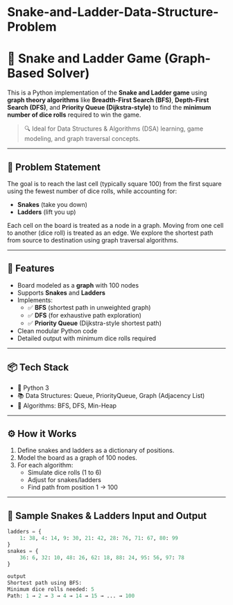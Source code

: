 # Snake-and-Ladder-Data-Structure-Problem
# 🎲 Snake and Ladder Game (Graph-Based Solver)

This is a Python implementation of the **Snake and Ladder game** using **graph theory algorithms** like **Breadth-First Search (BFS)**, **Depth-First Search (DFS)**, and **Priority Queue (Dijkstra-style)** to find the **minimum number of dice rolls** required to win the game.

> 🔍 Ideal for Data Structures & Algorithms (DSA) learning, game modeling, and graph traversal concepts.

---

## 📌 Problem Statement

The goal is to reach the last cell (typically square 100) from the first square using the fewest number of dice rolls, while accounting for:
- **Snakes** (take you down)
- **Ladders** (lift you up)

Each cell on the board is treated as a node in a graph. Moving from one cell to another (dice roll) is treated as an edge. We explore the shortest path from source to destination using graph traversal algorithms.

---

## 🚀 Features

- Board modeled as a **graph** with 100 nodes
- Supports **Snakes** and **Ladders**
- Implements:
  - ✅ **BFS** (shortest path in unweighted graph)
  - ✅ **DFS** (for exhaustive path exploration)
  - ✅ **Priority Queue** (Dijkstra-style shortest path)
- Clean modular Python code
- Detailed output with minimum dice rolls required

---

## 📦 Tech Stack

- 🐍 Python 3
- 📚 Data Structures: Queue, PriorityQueue, Graph (Adjacency List)
- 🧠 Algorithms: BFS, DFS, Min-Heap

---

## ⚙️ How it Works

1. Define snakes and ladders as a dictionary of positions.
2. Model the board as a graph of 100 nodes.
3. For each algorithm:
   - Simulate dice rolls (1 to 6)
   - Adjust for snakes/ladders
   - Find path from position 1 → 100

---

## 🧪 Sample Snakes & Ladders Input and Output

```python
ladders = {
    1: 38, 4: 14, 9: 30, 21: 42, 28: 76, 71: 67, 80: 99
}
snakes = {
    36: 6, 32: 10, 48: 26, 62: 18, 88: 24, 95: 56, 97: 78
}

output
Shortest path using BFS:
Minimum dice rolls needed: 5
Path: 1 → 2 → 3 → 4 → 14 → 15 → ... → 100
